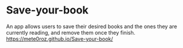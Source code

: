 # Save-your-book
An app allows users to save their desired books and the ones they are currently reading, and remove them once they finish.
https://mete0roz.github.io/Save-your-book/
